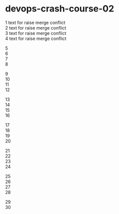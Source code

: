 # devops-crash-course-02

1 text for raise merge conflict <br/>
2 text for raise merge conflict <br/> 
3 text for raise merge conflict <br />
4 text for raise merge conflict <br /> 

5 <br /> 
6 <br /> 
7 <br /> 
8 <br /> 

9 <br /> 
10 <br /> 
11 <br /> 
12 <br /> 

13 <br /> 
14 <br /> 
15 <br /> 
16 <br /> 

17 <br /> 
18 <br /> 
19 <br /> 
20 <br /> 

21 <br /> 
22 <br /> 
23 <br /> 
24 <br /> 

25 <br /> 
26 <br /> 
27 <br /> 
28 <br /> 

29 <br /> 
30 <br /> 

